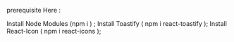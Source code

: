 prerequisite Here :

Install Node Modules (npm i ) ;
Install Toastify ( npm i react-toastify );
Install React-Icon ( npm i react-icons );
